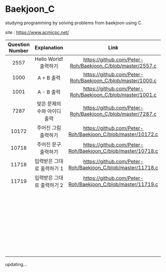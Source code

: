 # Baekjoon_C

studying programming by solving problems from baekjoon using C. 

site : https://www.acmicpc.net/

|Question Number|Explanation|Link|
|:-:|:-:|:-:|
|2557|Hello World! 출력하기|https://github.com/Peter-Roh/Baekjoon_C/blob/master/2557.c|
|1000|A + B 출력|https://github.com/Peter-Roh/Baekjoon_C/blob/master/1000.c|
|1001|A - B 출력|https://github.com/Peter-Roh/Baekjoon_C/blob/master/1001.c|
|7287|맞은 문제의 수와 아이디 출력|https://github.com/Peter-Roh/Baekjoon_C/blob/master/7287.c|
|10172|주어진 그림 출력하기|https://github.com/Peter-Roh/Baekjoon_C/blob/master/10172.c|
|10718|주어진 문구 출력하기|https://github.com/Peter-Roh/Baekjoon_C/blob/master/10718.c|
|11718|입력받은 그대로 출력하기 1|https://github.com/Peter-Roh/Baekjoon_C/blob/master/11718.c|
|11719|입력받은 그대로 출력하기 2|https://github.com/Peter-Roh/Baekjoon_C/blob/master/11719.c|
| | | |
| | | |
| | | |
| | | |
| | | |
| | | |
| | | |
| | | |
| | | |
| | | |
| | | |
| | | |
| | | |
| | | |
| | | |
| | | |
| | | |
| | | |
| | | |
| | | |
| | | |
| | | |
| | | |
| | | |
| | | |
| | | |
| | | |
| | | |
| | | |
| | | |
| | | |
| | | |
| | | |
| | | |
| | | |
| | | |

updating...
